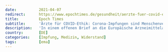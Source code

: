 ```yaml
---
date:          2021-04-07
redirect:      https://www.epochtimes.de/gesundheit/aerzte-fuer-covid-ethik-menschenversuche-mit-experimentellen-gen-basierten-praeparaten-verstossen-gegen-nuernberger-kodex-a3486575.html
title:         Epoch Times
subtitle:      'Ärzte für COVID-Ethik: Corona-Impfungen sind Menschenversuche'
description:   'In einem offenen Brief an die Europäische Arzneimittelagentur (EMA) fordern die „Ärzte für COVID-Ethik“ den sofortigen Widerruf der (Not-)Zulassung aller Corona-Impfstoffe und ihre umfassende Neubewertung. Die wissentliche Fortführung der massenhaften Anwendung „experimenteller gen-basierter Präparate“ sei nicht weniger ein Verbrechen gegen die Menschlichkeit als Versuche in KZs unter Hitler. Sowohl die EMA als auch alle impfenden Mediziner würden dabei zu wissentlichen Mittätern und müssten sich nach der Genfer Konvention verantworten.'
country:       [DE]
categories:    [Impfung, Medizin, Widerstand]
tags:          [ema]
---
```

